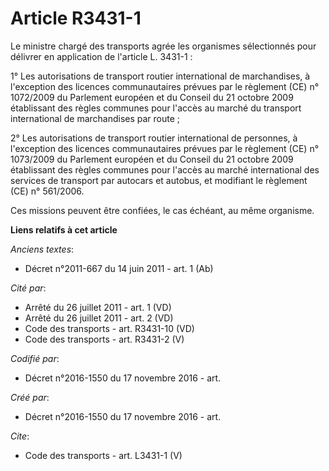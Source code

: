 # Article R3431-1

Le ministre chargé des transports agrée les organismes sélectionnés pour délivrer en application de l'article L. 3431-1 : 

1° Les autorisations de transport routier international de marchandises, à l'exception des licences communautaires prévues
par le règlement (CE) n° 1072/2009 du Parlement européen et du Conseil du 21 octobre 2009 établissant des règles communes
pour l'accès au marché du transport international de marchandises par route ; 

2° Les autorisations de transport routier international de personnes, à l'exception des licences communautaires prévues par
le règlement (CE) n° 1073/2009 du Parlement européen et du Conseil du 21 octobre 2009 établissant des règles communes pour
l'accès au marché international des services de transport par autocars et autobus, et modifiant le règlement (CE) n°
561/2006. 

Ces missions peuvent être confiées, le cas échéant, au même organisme.

**Liens relatifs à cet article**

_Anciens textes_:

  - Décret n°2011-667 du 14 juin 2011 - art. 1 (Ab)

_Cité par_:

  - Arrêté du 26 juillet 2011 - art. 1 (VD)
  - Arrêté du 26 juillet 2011 - art. 2 (VD)
  - Code des transports - art. R3431-10 (VD)
  - Code des transports - art. R3431-2 (V)

_Codifié par_:

  - Décret n°2016-1550 du 17 novembre 2016 - art.

_Créé par_:

  - Décret n°2016-1550 du 17 novembre 2016 - art.

_Cite_:

  - Code des transports - art. L3431-1 (V)
